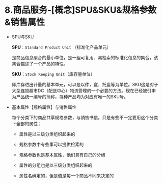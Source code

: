 # 8.商品服务-[概念]SPU&SKU&规格参数&销售属性

- SPU与SKU

  **SPU**：`Standard Product Unit` （标准化产品单元）

  是商品信息聚合的最小单位，是一组可复用、易检索的标准化信息的集合，该集合描述了一个产品的特性。

   **SKU**：`Stock Keeping Unit`（库存量单位）

  即库存进出计量的基本单元，可以是以件，盒，托盘等为单位。SKU这是对于大型连锁超市DC（配送中心）物流管理的一个必要的方法。现在已经被引申为产品统一编号的简称，每种产品均为对应有唯一的SKU号。

- 基本属性【规格属性】与销售属性

  每个分类下的商品共享规格参数，与销售书信。只是有些不一定要用这个分类下全部的属性；

  - 属性是以三级分类组织起来的

  - 规格参数中有些事可以提供检索的

  - 规格参数也是基本属性，他们具有自己的分组

  - 属性的分组也是以三级分类组织起来的

  - 属性名确定的，但是值是每一个商品不同来决定的
